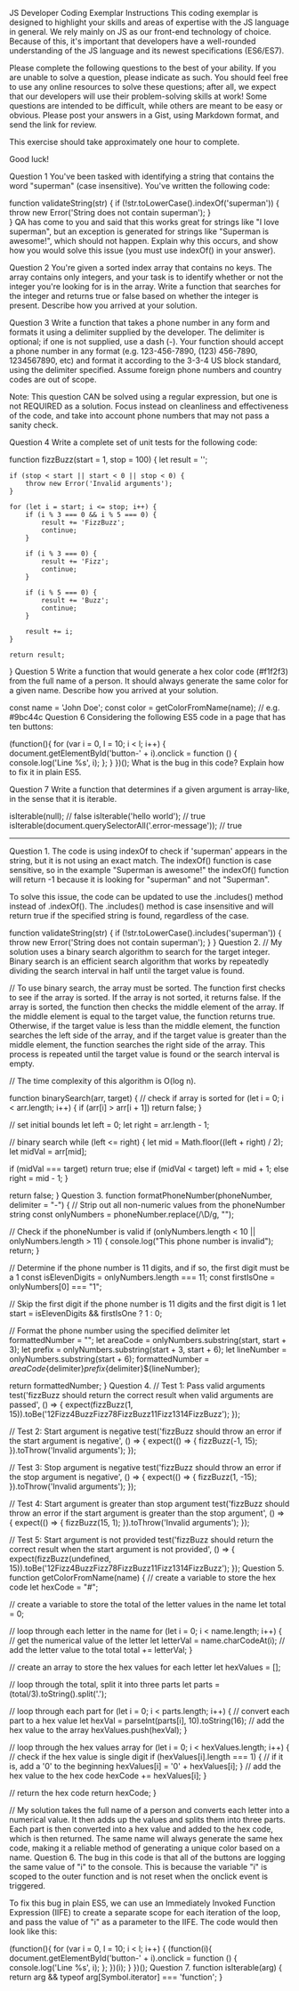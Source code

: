 JS Developer Coding Exemplar
Instructions
This coding exemplar is designed to highlight your skills and areas of expertise with the JS language in general. We rely mainly on JS as our front-end technology of choice. Because of this, it's important that developers have a well-rounded understanding of the JS language and its newest specifications (ES6/ES7).

Please complete the following questions to the best of your ability. If you are unable to solve a question, please indicate as such. You should feel free to use any online resources to solve these questions; after all, we expect that our developers will use their problem-solving skills at work! Some questions are intended to be difficult, while others are meant to be easy or obvious. Please post your answers in a Gist, using Markdown format, and send the link for review.

This exercise should take approximately one hour to complete.

Good luck!

Question 1
You've been tasked with identifying a string that contains the word "superman" (case insensitive). You've written the following code:

function validateString(str) {
    if (!str.toLowerCase().indexOf('superman')) {
        throw new Error('String does not contain superman');
    }    
}
QA has come to you and said that this works great for strings like "I love superman", but an exception is generated for strings like "Superman is awesome!", which should not happen. Explain why this occurs, and show how you would solve this issue (you must use indexOf() in your answer).

Question 2
You're given a sorted index array that contains no keys. The array contains only integers, and your task is to identify whether or not the integer you're looking for is in the array. Write a function that searches for the integer and returns true or false based on whether the integer is present. Describe how you arrived at your solution.

Question 3
Write a function that takes a phone number in any form and formats it using a delimiter supplied by the developer. The delimiter is optional; if one is not supplied, use a dash (-). Your function should accept a phone number in any format (e.g. 123-456-7890, (123) 456-7890, 1234567890, etc) and format it according to the 3-3-4 US block standard, using the delimiter specified. Assume foreign phone numbers and country codes are out of scope.

Note: This question CAN be solved using a regular expression, but one is not REQUIRED as a solution. Focus instead on cleanliness and effectiveness of the code, and take into account phone numbers that may not pass a sanity check.

Question 4
Write a complete set of unit tests for the following code:

function fizzBuzz(start = 1, stop = 100)
{
    let result = '';
    
    if (stop < start || start < 0 || stop < 0) {
        throw new Error('Invalid arguments');
    }
    
    for (let i = start; i <= stop; i++) {
        if (i % 3 === 0 && i % 5 === 0) {
            result += 'FizzBuzz';
            continue;
        }
        
        if (i % 3 === 0) {
            result += 'Fizz';
            continue;
        }
        
        if (i % 5 === 0) {
            result += 'Buzz';
            continue;
        }
        
        result += i;
    }
    
    return result;
}
Question 5
Write a function that would generate a hex color code (#f1f2f3) from the full name of a person. It should always generate the same color for a given name. Describe how you arrived at your solution.

const name = 'John Doe';
const color = getColorFromName(name); // e.g. #9bc44c
Question 6
Considering the following ES5 code in a page that has ten buttons:

(function(){
	for (var i = 0, l = 10; i < l; i++) {
		document.getElementById('button-' + i).onclick = function () {
			console.log('Line %s', i);
		};
	}
})();
What is the bug in this code? Explain how to fix it in plain ES5.

Question 7
Write a function that determines if a given argument is array-like, in the sense that it is iterable.

isIterable(null); // false
isIterable('hello world'); // true
isIterable(document.querySelectorAll('.error-message')); // true


-----------------------------------------------------------------------------------------------------------------------------------------------------------------------------------------------------------------------------------------------------------

Question 1.
The code is using indexOf to check if 'superman' appears in the string, but it is not using an exact match. The indexOf() function is case sensitive, so in the example "Superman is awesome!" the indexOf() function will return -1 because it is looking for "superman" and not "Superman".

To solve this issue, the code can be updated to use the .includes() method instead of .indexOf(). The .includes() method is case insensitive and will return true if the specified string is found, regardless of the case.

function validateString(str) {
if (!str.toLowerCase().includes('superman')) {
throw new Error('String does not contain superman');
}
}
Question 2.
// My solution uses a binary search algorithm to search for the target integer. Binary search is an efficient search algorithm that works by repeatedly dividing the search interval in half until the target value is found.

// To use binary search, the array must be sorted. The function first checks to see if the array is sorted. If the array is not sorted, it returns false. If the array is sorted, the function then checks the middle element of the array. If the middle element is equal to the target value, the function returns true. Otherwise, if the target value is less than the middle element, the function searches the left side of the array, and if the target value is greater than the middle element, the function searches the right side of the array. This process is repeated until the target value is found or the search interval is empty.

// The time complexity of this algorithm is O(log n).

function binarySearch(arr, target) {
// check if array is sorted
for (let i = 0; i < arr.length; i++) {
if (arr[i] > arr[i + 1]) return false;
}

// set initial bounds
let left = 0;
let right = arr.length - 1;

// binary search
while (left <= right) {
let mid = Math.floor((left + right) / 2);
let midVal = arr[mid];

if (midVal === target) return true;
else if (midVal < target) left = mid + 1;
else right = mid - 1;
}

return false;
}
Question 3.
function formatPhoneNumber(phoneNumber, delimiter = "-") {
// Strip out all non-numeric values from the phoneNumber string
const onlyNumbers = phoneNumber.replace(/\D/g, "");

// Check if the phoneNumber is valid
if (onlyNumbers.length < 10 || onlyNumbers.length > 11) {
console.log("This phone number is invalid");
return;
}

// Determine if the phone number is 11 digits, and if so, the first digit must be a 1
const isElevenDigits = onlyNumbers.length === 11;
const firstIsOne = onlyNumbers[0] === "1";

// Skip the first digit if the phone number is 11 digits and the first digit is 1
let start = isElevenDigits && firstIsOne ? 1 : 0;

// Format the phone number using the specified delimiter
let formattedNumber = "";
let areaCode = onlyNumbers.substring(start, start + 3);
let prefix = onlyNumbers.substring(start + 3, start + 6);
let lineNumber = onlyNumbers.substring(start + 6);
formattedNumber = ${areaCode}${delimiter}${prefix}${delimiter}${lineNumber};

return formattedNumber;
}
Question 4.
// Test 1: Pass valid arguments
test('fizzBuzz should return the correct result when valid arguments are passed', () => {
expect(fizzBuzz(1, 15)).toBe('12Fizz4BuzzFizz78FizzBuzz11Fizz1314FizzBuzz');
});

// Test 2: Start argument is negative
test('fizzBuzz should throw an error if the start argument is negative', () => {
expect(() => { fizzBuzz(-1, 15); }).toThrow('Invalid arguments');
});

// Test 3: Stop argument is negative
test('fizzBuzz should throw an error if the stop argument is negative', () => {
expect(() => { fizzBuzz(1, -15); }).toThrow('Invalid arguments');
});

// Test 4: Start argument is greater than stop argument
test('fizzBuzz should throw an error if the start argument is greater than the stop argument', () => {
expect(() => { fizzBuzz(15, 1); }).toThrow('Invalid arguments');
});

// Test 5: Start argument is not provided
test('fizzBuzz should return the correct result when the start argument is not provided', () => {
expect(fizzBuzz(undefined, 15)).toBe('12Fizz4BuzzFizz78FizzBuzz11Fizz1314FizzBuzz');
});
Question 5.
function getColorFromName(name) {
// create a variable to store the hex code
let hexCode = "#";

// create a variable to store the total of the letter values in the name
let total = 0;

// loop through each letter in the name
for (let i = 0; i < name.length; i++) {
// get the numerical value of the letter
let letterVal = name.charCodeAt(i);
// add the letter value to the total
total += letterVal;
}

// create an array to store the hex values for each letter
let hexValues = [];

// loop through the total, split it into three parts
let parts = (total/3).toString().split('.');

// loop through each part
for (let i = 0; i < parts.length; i++) {
// convert each part to a hex value
let hexVal = parseInt(parts[i], 10).toString(16);
// add the hex value to the array
hexValues.push(hexVal);
}

// loop through the hex values array
for (let i = 0; i < hexValues.length; i++) {
// check if the hex value is single digit
if (hexValues[i].length === 1) {
// if it is, add a '0' to the beginning
hexValues[i] = '0' + hexValues[i];
}
// add the hex value to the hex code
hexCode += hexValues[i];
}

// return the hex code
return hexCode;
}

// My solution takes the full name of a person and converts each letter into a numerical value. It then adds up the values and splits them into three parts. Each part is then converted into a hex value and added to the hex code, which is then returned. The same name will always generate the same hex code, making it a reliable method of generating a unique color based on a name.
Question 6.
The bug in this code is that all of the buttons are logging the same value of "i" to the console. This is because the variable "i" is scoped to the outer function and is not reset when the onclick event is triggered.

To fix this bug in plain ES5, we can use an Immediately Invoked Function Expression (IIFE) to create a separate scope for each iteration of the loop, and pass the value of "i" as a parameter to the IIFE. The code would then look like this:

(function(){
for (var i = 0, l = 10; i < l; i++) {
(function(i){
document.getElementById('button-' + i).onclick = function () {
console.log('Line %s', i);
};
})(i);
}
})();
Question 7.
function isIterable(arg) {
return arg && typeof arg[Symbol.iterator] === 'function';
}

